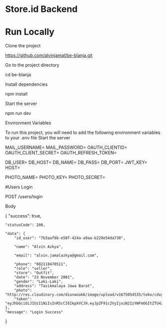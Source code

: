 # Store.id Backend
# Run Locally

Clone the project

https://github.com/alvinjamal/be-blanja.git

Go to the project directory

  cd be-blanja

Install dependencies

  npm install

Start the server

  npm run dev

Environment Variables

To run this project, you will need to add the following environment variables to your .env file Start the server

MAIL_USERNAME=
MAIL_PASSWORD=
OAUTH_CLIENTID=
OAUTH_CLIENT_SECRET=
OAUTH_REFRESH_TOKEN=

DB_USER=
DB_HOST=
DB_NAME=
DB_PASS=
DB_PORT=
JWT_KEY=
HOST=

PHOTO_NAME=
PHOTO_KEY=
PHOTO_SECRET=

#Users
Login

  POST /users/login

Body

{
    "success": true,
    
    "statusCode": 200,
    
    "data": {
        "id_user": "7b3aaf8b-e58f-424a-a9aa-b229e54da730",
        
        "name": "Alvin Azkya",
        
        "email": "alvin.jamalazkya@gmail.com",
        
        "phone": "082118470511",
        "role": "seller",
        "store": "Outfit",
        "date": "23 November 2001",
        "gender": "Laki-Laki",
        "address": "Tasikmalaya Jawa Barat",
        "photo": "http://res.cloudinary.com/diunwoak6/image/upload/v1675054535/toko/cdxgxysmfjwala6nws1y.jpg",
        "token": "eyJhbGciOiJIUzI1NiIsInR5cCI6IkpXVCJ9.eyJpZF91c2VyIjoiN2IzYWFmOGItZTU4Zi00MjRhLWE5YWEtYjIyOWU1NGRhNzMwIiwiZW1haWwiOiJhbHZpbi5qYW1hbGF6a3lhQGdtYWlsLmNvbSIsInJvbGUiOiJzZWxsZXIiLCJpYXQiOjE2NzUxNDczMDYsImV4cCI6MTY3NTE1MDkwNn0.bZKVovYUmygQm2XZceHcL2SDPP6A9XTjZAoloZvD_F0"
    },
    "message": "Login Success"
}
